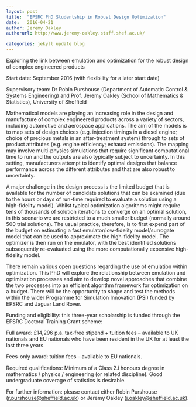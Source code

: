 ```yaml
---
layout: post
title:  "EPSRC PhD Studentship in Robust Design Optimization"
date:   2016-04-21
author: Jeremy Oakley
authorurl: http://www.jeremy-oakley.staff.shef.ac.uk/

categories: jekyll update blog
---
```


Exploring the link between emulation and optimization for the robust design of complex engineered products

Start date: September 2016 (with flexibility for a later start date)
 
Supervisory team: Dr Robin Purshouse (Department of Automatic Control & Systems Engineering) and Prof. Jeremy Oakley (School of Mathematics & Statistics), University of Sheffield
 
Mathematical models are playing an increasing role in the design and manufacture of complex engineered products across a variety of sectors, including automotive and aerospace applications. The aim of the models is to map sets of design choices (e.g. injection timings in a diesel engine; choice of precious metals in an after-treatment system) through to sets of product attributes (e.g. engine efficiency; exhaust emissions). The mapping may involve multi-physics simulations that require significant computational time to run and the outputs are also typically subject to uncertainty. In this setting, manufacturers attempt to identify optimal designs that balance performance across the different attributes and that are also robust to uncertainty.

A major challenge in the design process is the limited budget that is available for the number of candidate solutions that can be examined (due to the hours or days of run-time required to evaluate a solution using a high-fidelity model). Whilst typical optimization algorithms might require tens of thousands of solution iterations to converge on an optimal solution, in this scenario we are restricted to a much smaller budget (normally around 500 trial solutions). The usual practice, therefore, is to first expend part of the budget on estimating a fast emulator/low-fidelity model/surrogate model that can be used to approximate the high-fidelity model. The optimizer is then run on the emulator, with the best identified solutions subsequently re-evaluated using the more computationally expensive high-fidelity model.

 
There remain various open questions regarding the use of emulation within optimization. This PhD will explore the relationship between emulation and optimization processes and aim to develop novel approaches that combine the two processes into an efficient algorithm framework for optimization on a budget. There will be the opportunity to shape and test the methods within the wider Programme for Simulation Innovation (PSi) funded by EPSRC and Jaguar Land Rover.
 
Funding and eligibility: this three-year scholarship is funded through the EPSRC Doctoral Training Grant scheme:

Full award: £14,296 p.a. tax-free stipend + tuition fees – available to UK nationals and EU nationals who have been resident in the UK for at least the last three years.

Fees-only award: tuition fees – available to EU nationals.

Required qualifications: Minimum of a Class 2.i honours degree in mathematics / physics / engineering (or related discipline). Good undergraduate coverage of statistics is desirable.

For further information: please contact either Robin Purshouse (r.purshouse@sheffield.ac.uk) or Jeremy Oakley (j.oakley@sheffield.ac.uk).